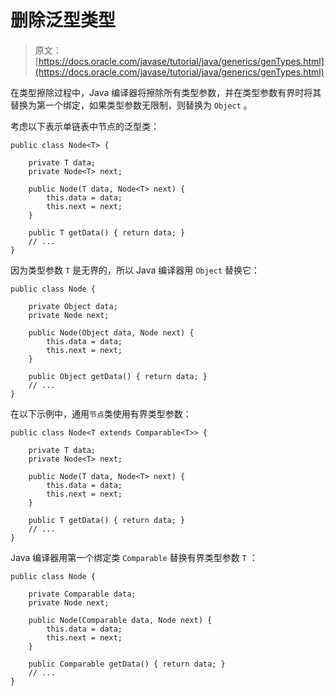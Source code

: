 # 删除泛型类型

> 原文： [https://docs.oracle.com/javase/tutorial/java/generics/genTypes.html](https://docs.oracle.com/javase/tutorial/java/generics/genTypes.html)

在类型擦除过程中，Java 编译器将擦除所有类型参数，并在类型参数有界时将其替换为第一个绑定，如果类型参数无限制，则替换为 `Object` 。

考虑以下表示单链表中节点的泛型类：

```
public class Node<T> {

    private T data;
    private Node<T> next;

    public Node(T data, Node<T> next) {
        this.data = data;
        this.next = next;
    }

    public T getData() { return data; }
    // ...
}

```

因为类型参数 `T` 是无界的，所以 Java 编译器用 `Object` 替换它：

```
public class Node {

    private Object data;
    private Node next;

    public Node(Object data, Node next) {
        this.data = data;
        this.next = next;
    }

    public Object getData() { return data; }
    // ...
}

```

在以下示例中，通用`节点`类使用有界类型参数：

```
public class Node<T extends Comparable<T>> {

    private T data;
    private Node<T> next;

    public Node(T data, Node<T> next) {
        this.data = data;
        this.next = next;
    }

    public T getData() { return data; }
    // ...
}

```

Java 编译器用第一个绑定类 `Comparable` 替换有界类型参数 `T` ：

```
public class Node {

    private Comparable data;
    private Node next;

    public Node(Comparable data, Node next) {
        this.data = data;
        this.next = next;
    }

    public Comparable getData() { return data; }
    // ...
}

```
